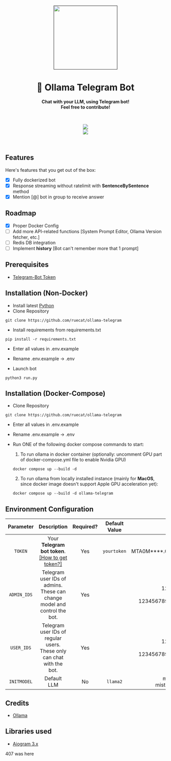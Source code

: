 <div align="center">
  <br>
  <a href="">
    <img src="res/github/ollama-telegram-readme.png" width="200" height="200">
  </a>
  <h1>🦙 Ollama Telegram Bot</h1>
  <p>
    <b>Chat with your LLM, using Telegram bot!</b><br>
    <b>Feel free to contribute!</b><br>
  </p>
  <br>
  <p align="center">
    <img src="https://img.shields.io/docker/pulls/ruecat/ollama-aiogram?style=for-the-badge"><br>
    <img src="https://img.shields.io/github/downloads/ruecat/ollama-telegram/total?style=for-the-badge&label=GitHub Downloads&color=52489C">
  </p>
  <br>
</div>

## Features
Here's features that you get out of the box:

- [x] Fully dockerized bot
- [x] Response streaming without ratelimit with **SentenceBySentence** method
- [x] Mention [@] bot in group to receive answer

## Roadmap
- [x] Proper Docker Config
- [ ] Add more API-related functions [System Prompt Editor, Ollama Version fetcher, etc.]
- [ ] Redis DB integration
- [ ] Implement **history** [Bot can't remember more that 1 prompt]

## Prerequisites
- [Telegram-Bot Token](https://core.telegram.org/bots#6-botfather)

## Installation (Non-Docker)
+ Install latest [Python](https://python.org/downloads)
+ Clone Repository
```
git clone https://github.com/ruecat/ollama-telegram
```
+ Install requirements from requirements.txt
```
pip install -r requirements.txt
```
+ Enter all values in .env.example

+ Rename .env.example -> .env

+ Launch bot

```
python3 run.py
```
## Installation (Docker-Compose)
+ Clone Repository
```
git clone https://github.com/ruecat/ollama-telegram
```

+ Enter all values in .env.example

+ Rename .env.example -> .env

+ Run ONE of the following docker compose commands to start:
    1. To run ollama in docker container (optionally: uncomment GPU part of docker-compose.yml file to enable Nvidia GPU)
    ```
    docker compose up --build -d
    ```

    2. To run ollama from locally installed instance (mainly for **MacOS**, since docker image doesn't support Apple GPU acceleration yet):
    ```
    docker compose up --build -d ollama-telegram
    ```

## Environment Configuration
|  Parameter  |                                                      Description                                                      | Required? | Default Value |                        Example                        |
|:-----------:|:---------------------------------------------------------------------------------------------------------------------:|:---------:|:-------------:|:-----------------------------------------------------:|
|   `TOKEN`   | Your **Telegram bot token**.<br/>[[How to get token?]](https://core.telegram.org/bots/tutorial#obtain-your-bot-token) |    Yes    |  `yourtoken`  |             MTA0M****.GY5L5F.****g*****5k             |
| `ADMIN_IDS` |                     Telegram user IDs of admins.<br/>These can change model and control the bot.                      |    Yes    |               | 1234567890<br/>**OR**<br/>1234567890,0987654321, etc. |
| `USER_IDS`  |                       Telegram user IDs of regular users.<br/>These only can chat with the bot.                       |    Yes    |               | 1234567890<br/>**OR**<br/>1234567890,0987654321, etc. |
| `INITMODEL` |                                                      Default LLM                                                      |    No     |   `llama2`    |        mistral:latest<br/>mistral:7b-instruct         |

## Credits
+ [Ollama](https://github.com/jmorganca/ollama)

## Libraries used
+ [Aiogram 3.x](https://github.com/aiogram/aiogram)


407 was here
